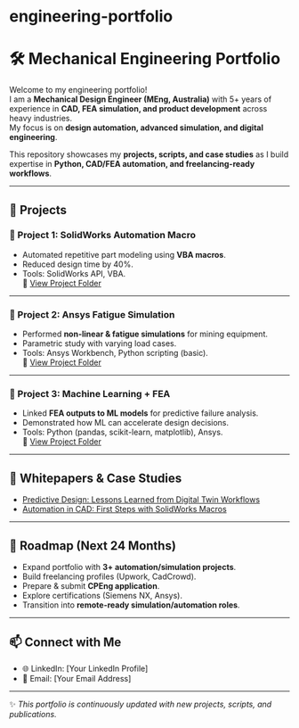 # engineering-portfolio
# 🛠️ Mechanical Engineering Portfolio

Welcome to my engineering portfolio!  
I am a **Mechanical Design Engineer (MEng, Australia)** with 5+ years of experience in **CAD, FEA simulation, and product development** across heavy industries.  
My focus is on **design automation, advanced simulation, and digital engineering**.  

This repository showcases my **projects, scripts, and case studies** as I build expertise in **Python, CAD/FEA automation, and freelancing-ready workflows**.

---

## 📂 Projects

### 🔹 Project 1: SolidWorks Automation Macro
- Automated repetitive part modeling using **VBA macros**.  
- Reduced design time by 40%.  
- Tools: SolidWorks API, VBA.  
📎 [View Project Folder](./Project1_SolidWorks_Macro)

---

### 🔹 Project 2: Ansys Fatigue Simulation
- Performed **non-linear & fatigue simulations** for mining equipment.  
- Parametric study with varying load cases.  
- Tools: Ansys Workbench, Python scripting (basic).  
📎 [View Project Folder](./Project2_Ansys_Fatigue)

---

### 🔹 Project 3: Machine Learning + FEA
- Linked **FEA outputs to ML models** for predictive failure analysis.  
- Demonstrated how ML can accelerate design decisions.  
- Tools: Python (pandas, scikit-learn, matplotlib), Ansys.  
📎 [View Project Folder](./Project3_ML_FEA)

---

## 📑 Whitepapers & Case Studies
- [Predictive Design: Lessons Learned from Digital Twin Workflows](./Portfolio_Whitepapers/predictive_design.pdf)  
- [Automation in CAD: First Steps with SolidWorks Macros](./Portfolio_Whitepapers/automation_lessons.pdf)  

---

## 🚀 Roadmap (Next 24 Months)
- Expand portfolio with **3+ automation/simulation projects**.  
- Build freelancing profiles (Upwork, CadCrowd).  
- Prepare & submit **CPEng application**.  
- Explore certifications (Siemens NX, Ansys).  
- Transition into **remote-ready simulation/automation roles**.  

---

## 📫 Connect with Me
- 🌐 LinkedIn: [Your LinkedIn Profile]  
- 📧 Email: [Your Email Address]  

---
✨ *This portfolio is continuously updated with new projects, scripts, and publications.*
